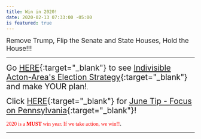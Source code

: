```yaml
---
title: Win in 2020!
date: 2020-02-13 07:33:00 -05:00
is featured: true
---
```


<span style="font-size:1.25em;">Remove Trump, Flip the Senate and State Houses, Hold the House!!!</span>

<p id="demo">
</p>

<script>
// Set the date we're counting down to
var countDownDate = new Date("Nov 3 2020 00:00");

// Update the count down every 1 second
var x = setInterval(function() {

  // Get today's date
  var now = new Date();
    
  // Find the distance between now and the count down date
  var t = countDownDate - now;
    
  // Time calculations for days
  var days = Math.floor(t / (1000 * 60 * 60 * 24));
  var hours = Math.floor((t%(1000 * 60 * 60 * 24))/(1000 * 60 * 60)); 
  var minutes = Math.floor((t % (1000 * 60 * 60)) / (1000 * 60)); 
  var seconds = Math.floor((t % (1000 * 60)) / 1000);  

  // Output the result in an element with id="demo"
  var test1 = document.getElementById("demo");
  test1.style.font = "italic bold 30px arial,serif"; 
  //test1.style.textAlign = "center";
//test1.innerHTML = days + " days left until Nov 3, 2020!";
  test1.innerHTML = days + "d " + hours + "h " + minutes + "m " + seconds + "s left until Nov 3, 2020!";
  
  
  // If the count down is over, write some text 
  if (t < 0) {
    clearInterval(x);
    document.getElementById("demo").innerHTML = "Let's Get Out and VOTE!!!";
  }
},500);
</script>

---  


<span style="font-style:Brandon; font-size:1.5em;">Go [HERE](https://sites.google.com/view/win2020personalmonthlystrategy/home){:target="_blank"} to see [Indivisible Acton-Area's Election Strategy](https://sites.google.com/view/win2020personalmonthlystrategy/home){:target="_blank"} and make YOUR plan!</span>. 

<span style="font-style:Brandon; font-size:1.5em;">Click [HERE](https://sites.google.com/view/win2020personalmonthlystrategy/home/may-ohio?authuser=0){:target="_blank"} for [June Tip - Focus on Pennsylvania](https://sites.google.com/view/win2020personalmonthlystrategy/home/june-pennsylvania?authuser=0){:target="_blank"}!</span>

<span style="font-family:Papyrus; font-size:1em; color:red">2020 is a **MUST** win year.  If we take action, we win!!</span>. 




 
---


